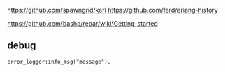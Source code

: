 https://github.com/spawngrid/kerl
https://github.com/ferd/erlang-history

https://github.com/basho/rebar/wiki/Getting-started

## debug

    error_logger:info_msg("message"),
